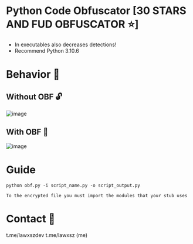 # Python Code Obfuscator [30 STARS AND FUD OBFUSCATOR ⭐]

- In executables also decreases detections!
- Recommend Python 3.10.6

# Behavior 🧬

## Without OBF 🔓
![image](https://github.com/Lawxsz/Py-obfuscator/assets/116668706/033daecf-117b-4838-bc09-cc3cf8b750cf)

## With OBF 🔐

![image](https://github.com/Lawxsz/Py-obfuscator/assets/116668706/52c9d17f-db2f-48d3-8ad6-a9d428d616a6)

# Guide
```
python obf.py -i script_name.py -o script_output.py
```
`To the encrypted file you must import the modules that your stub uses`

# Contact 🧲
t.me/lawxszdev
t.me/lawxsz (me)
